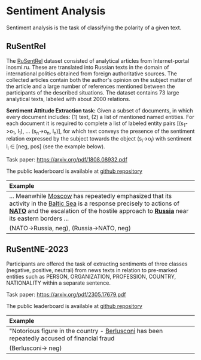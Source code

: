# Sentiment Analysis

Sentiment analysis is the task of classifying the polarity of a given text.

## RuSentRel

The [RuSentRel](https://github.com/nicolay-r/RuSentRel) dataset
consisted of analytical articles from Internet-portal inosmi.ru. These are translated into Russian texts in the domain of international politics obtained from foreign authoritative sources.
The collected articles contain both the author's opinion on the subject matter of the article and a large number of references mentioned between the participants of the described situations. 
The dataset contains 73 large analytical texts, labeled with about 2000 relations.
 
**Sentiment Attitude Extraction task:** Given a subset of documents, in which every document includes: (1) text, (2) a list of mentioned named entities. 
For each document it is required to complete a list of labeled entity pairs [(s<sub>1</sub>->o<sub>1</sub>, l<sub>1</sub>), ... (s<sub>n</sub>->o<sub>n</sub>, l<sub>n</sub>)], 
for which text conveys the presence of the sentiment relation expressed by the subject towards the object (s<sub>i</sub>->o<sub>i</sub>) with sentiment l<sub>i</sub> ∈ [neg, pos] (see the example below).

Task paper: https://arxiv.org/pdf/1808.08932.pdf

The public leaderboard is available at [github repository](https://github.com/nicolay-r/RuSentRel-Leaderboard)

| Example                                                                                                                                                                                                                                                     |
|:----------------------------------------------------------------------------------------------------------------------------------------------------------------------------------------------------------------------------------------------------------|
| ... Meanwhile <ins>Moscow</ins> has repeatedly emphasized that its activity in the <ins>Baltic Sea</ins> is a response precisely to actions of **<ins>NATO</ins>** and the escalation of the hostile approach to **<ins>Russia</ins>** near its eastern borders ...
| (NATO->Russia, neg), (Russia->NATO, neg)                                                                                                                                                                                                                    |

## RuSentNE-2023

Participants are offered the task of extracting sentiments of three classes (negative, positive, neutral) from news texts in relation to pre-marked entities such as PERSON, ORGANIZATION, PROFESSION, COUNTRY, NATIONALITY within a separate sentence.

Task paper: https://arxiv.org/pdf/2305.17679.pdf

The public leaderboard is available at [github repository](https://github.com/dialogue-evaluation/RuSentNE-evaluation)

| Example                                                                                                                                                                                                                                                     |
|:----------------------------------------------------------------------------------------------------------------------------------------------------------------------------------------------------------------------------------------------------------|
| "Notorious figure in the country - <ins>Berlusconi</ins> has been repeatedly accused of financial fraud
| (Berlusconi-> neg)


